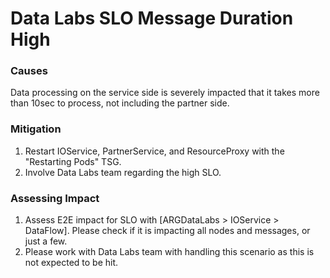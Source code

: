 # Data Labs SLO Message Duration High

### Causes
Data processing on the service side is severely impacted that it takes more than 10sec to process, not including the partner side. 

### Mitigation
1. Restart IOService, PartnerService, and ResourceProxy with the "Restarting Pods" TSG.
2. Involve Data Labs team regarding the high SLO.

### Assessing Impact
1. Assess E2E impact for SLO with [ARGDataLabs > IOService > DataFlow]. Please check if it is impacting all nodes and messages, or just a few.
2. Please work with Data Labs team with handling this scenario as this is not expected to be hit.
